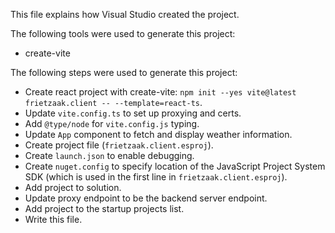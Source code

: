 This file explains how Visual Studio created the project.

The following tools were used to generate this project:
- create-vite

The following steps were used to generate this project:
- Create react project with create-vite: `npm init --yes vite@latest frietzaak.client -- --template=react-ts`.
- Update `vite.config.ts` to set up proxying and certs.
- Add `@type/node` for `vite.config.js` typing.
- Update `App` component to fetch and display weather information.
- Create project file (`frietzaak.client.esproj`).
- Create `launch.json` to enable debugging.
- Create `nuget.config` to specify location of the JavaScript Project System SDK (which is used in the first line in `frietzaak.client.esproj`).
- Add project to solution.
- Update proxy endpoint to be the backend server endpoint.
- Add project to the startup projects list.
- Write this file.
